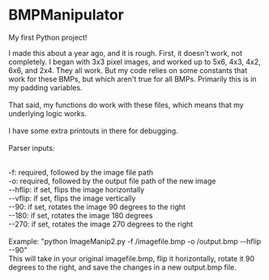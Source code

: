 # BMPManipulator
My first Python project!

I made this about a year ago, and it is rough. First, it doesn't work, not completely. I began with 3x3 pixel images, and worked up to 5x6, 4x3, 4x2, 6x6, and 2x4. They all work. But my code relies on some constants that work for these BMPs, but which aren't true for all BMPs. Primarily this is in my padding variables. <br />
 <br />
That said, my functions do work with these files, which means that my underlying logic works. <br />
 <br />
I have some extra printouts in there for debugging. <br />
 <br />
Parser inputs: <br />
 <br />
 
 
-f: required, followed by the image file path <br />
-o: required, followed by the output file path of the new image <br />
--hflip: if set, flips the image horizontally <br />
--vflip: if set, flips the image vertically <br />
--90: if set, rotates the image 90 degrees to the right <br />
--180: if set, rotates the image 180 degrees <br />
--270: if set, rotates the image 270 degrees to the right <br />
 <br />
Example: "python ImageManip2.py -f /imagefile.bmp -o /output.bmp --hflip --90"<br />
This will take in your original imagefile.bmp, flip it horizontally, rotate it 90 degrees to the right, and save the changes in a new output.bmp file.
